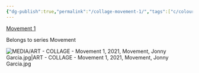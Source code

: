 ```yaml
---
{"dg-publish":true,"permalink":"/collage-movement-1/","tags":["c/colour-bw","c/line","c/people","c/motion","collage/year-2021","collage/series/movement","c/martial-art","c/man"],"created":"2024-06-28T12:56:50.000-04:00","updated":"2025-08-24T14:53:47.161-04:00"}
---
```



[Movement 1](https://www.instagram.com/p/CXdqjuFrNm5/?utm_source=ig_web_copy_link)

Belongs to series Movement

![MEDIA/ART - COLLAGE - Movement 1, 2021, Movement, Jonny Garcia.jpg|ART - COLLAGE - Movement 1, 2021, Movement, Jonny Garcia.jpg](/img/user/MEDIA/ART%20-%20COLLAGE%20-%20Movement%201,%202021,%20Movement,%20Jonny%20Garcia.jpg)

